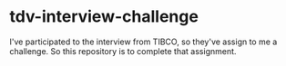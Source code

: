 # tdv-interview-challenge
I've participated to the interview from TIBCO, so they've assign to me a challenge. So this repository is to complete that assignment.
